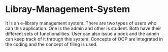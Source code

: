 # Libray-Management-System
It is an e-library management system. There are two types of users who can this application. One is the admin and other is student. Both have their different sets of functionalities. User can also issue a book and the admin can keep track of it through this system. Concepts of OOP are integrated in the coding and the concept of filing is used.

